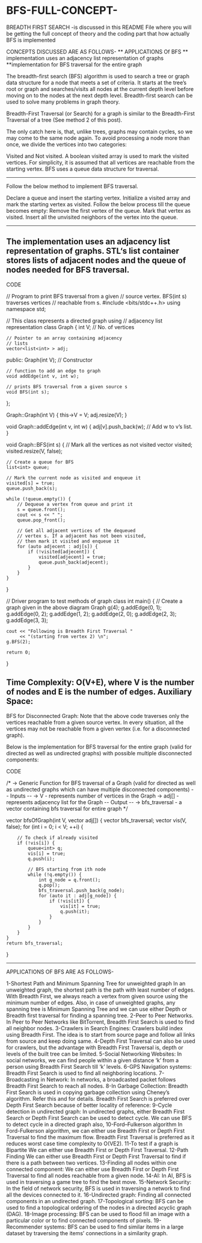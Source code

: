 # BFS-FULL-CONCEPT-
BREADTH FIRST SEARCH -is discussed in this README File where you will be getting the full concept of theory and the coding part that how actually BFS is implemented

CONCEPTS DISCUSSED ARE AS FOLLOWS-
** APPLICATIONS Of BFS
** implementation uses an adjacency list representation of graphs
**implementation for BFS traversal for the entire graph



The breadth-first search (BFS) algorithm is used to search a tree or graph data structure for a node that meets a set of criteria. It starts at the tree’s root or graph and searches/visits all nodes at the current depth level before moving on to the nodes at the next depth level. Breadth-first search can be used to solve many problems in graph theory.

Breadth-First Traversal (or Search) for a graph is similar to the Breadth-First Traversal of a tree (See method 2 of this post). 

The only catch here is, that, unlike trees, graphs may contain cycles, so we may come to the same node again. To avoid processing a node more than once, we divide the vertices into two categories:

Visited and
Not visited.
A boolean visited array is used to mark the visited vertices. For simplicity, it is assumed that all vertices are reachable from the starting vertex. BFS uses a queue data structure for traversal.

--------------------------------------------
Follow the below method to implement BFS traversal.

Declare a queue and insert the starting vertex.
Initialize a visited array and mark the starting vertex as visited.
Follow the below process till the queue becomes empty:
Remove the first vertex of the queue.
Mark that vertex as visited.
Insert all the unvisited neighbors of the vertex into the queue.

--------------------------------------------
The implementation uses an adjacency list representation of graphs. STL‘s list container stores lists of adjacent nodes and the queue of nodes needed for BFS traversal.
--------------------------------------------
CODE 


// Program to print BFS traversal from a given
// source vertex. BFS(int s) traverses vertices
// reachable from s.
#include <bits/stdc++.h>
using namespace std;
 
// This class represents a directed graph using
// adjacency list representation
class Graph {
    int V; // No. of vertices
 
    // Pointer to an array containing adjacency
    // lists
    vector<list<int> > adj;
 
public:
    Graph(int V); // Constructor
 
    // function to add an edge to graph
    void addEdge(int v, int w);
 
    // prints BFS traversal from a given source s
    void BFS(int s);
};
 
Graph::Graph(int V)
{
    this->V = V;
    adj.resize(V);
}
 
void Graph::addEdge(int v, int w)
{
    adj[v].push_back(w); // Add w to v’s list.
}
 
void Graph::BFS(int s)
{
    // Mark all the vertices as not visited
    vector<bool> visited;
    visited.resize(V, false);
 
    // Create a queue for BFS
    list<int> queue;
 
    // Mark the current node as visited and enqueue it
    visited[s] = true;
    queue.push_back(s);
 
    while (!queue.empty()) {
        // Dequeue a vertex from queue and print it
        s = queue.front();
        cout << s << " ";
        queue.pop_front();
 
        // Get all adjacent vertices of the dequeued
        // vertex s. If a adjacent has not been visited,
        // then mark it visited and enqueue it
        for (auto adjecent : adj[s]) {
            if (!visited[adjecent]) {
                visited[adjecent] = true;
                queue.push_back(adjecent);
            }
        }
    }
}
 
// Driver program to test methods of graph class
int main()
{
    // Create a graph given in the above diagram
    Graph g(4);
    g.addEdge(0, 1);
    g.addEdge(0, 2);
    g.addEdge(1, 2);
    g.addEdge(2, 0);
    g.addEdge(2, 3);
    g.addEdge(3, 3);
 
    cout << "Following is Breadth First Traversal "
         << "(starting from vertex 2) \n";
    g.BFS(2);
 
    return 0;
}

Time Complexity: O(V+E), where V is the number of nodes and E is the number of edges.
Auxiliary Space: 
  ------------------------------------------------------------------------------------------------------------------------------------------------------------------

BFS for Disconnected Graph:
Note that the above code traverses only the vertices reachable from a given source vertex. In every situation, all the vertices may not be reachable from a given vertex (i.e. for a disconnected graph). 


Below is the implementation for BFS traversal for the entire graph (valid for directed as well as undirected graphs) with possible multiple disconnected components:


CODE 

/*
-> Generic Function for BFS traversal of a Graph
 (valid for directed as well as undirected graphs
 which can have multiple disconnected components)
-- Inputs --
-> V - represents number of vertices in the Graph
-> adj[] - represents adjacency list for the Graph
-- Output --
-> bfs_traversal - a vector containing bfs traversal
for entire graph
*/
 
vector<int> bfsOfGraph(int V, vector<int> adj[])
{
    vector<int> bfs_traversal;
    vector<bool> vis(V, false);
    for (int i = 0; i < V; ++i) {
 
        // To check if already visited
        if (!vis[i]) {
            queue<int> q;
            vis[i] = true;
            q.push(i);
 
            // BFS starting from ith node
            while (!q.empty()) {
                int g_node = q.front();
                q.pop();
                bfs_traversal.push_back(g_node);
                for (auto it : adj[g_node]) {
                    if (!vis[it]) {
                        vis[it] = true;
                        q.push(it);
                    }
                }
            }
        }
    }
    return bfs_traversal;
}

--------------------------------------------

APPLICATIONS OF BFS ARE AS FOLLOWS-

1-Shortest Path and Minimum Spanning Tree for unweighted graph In an unweighted graph, the shortest path is the path with least number of edges. With Breadth First, we always reach a vertex from given source using the minimum number of edges. Also, in case of unweighted graphs, any spanning tree is Minimum Spanning Tree and we can use either Depth or Breadth first traversal for finding a spanning tree. 
2-Peer to Peer Networks. In Peer to Peer Networks like BitTorrent, Breadth First Search is used to find all neighbor nodes. 
3-Crawlers in Search Engines: Crawlers build index using Breadth First. The idea is to start from source page and follow all links from source and keep doing same. 4-Depth First Traversal can also be used for crawlers, but the advantage with Breadth First Traversal is, depth or levels of the built tree can be limited. 
5-Social Networking Websites: In social networks, we can find people within a given distance ‘k’ from a person using Breadth First Search till ‘k’ levels. 
6-GPS Navigation systems: Breadth First Search is used to find all neighboring locations. 
7-Broadcasting in Network: In networks, a broadcasted packet follows Breadth First Search to reach all nodes. 
8-In Garbage Collection: Breadth First Search is used in copying garbage collection using Cheney’s algorithm. Refer this and for details. Breadth First Search is preferred over Depth First Search because of better locality of reference: 
9-Cycle detection in undirected graph: In undirected graphs, either Breadth First Search or Depth First Search can be used to detect cycle. We can use BFS to detect cycle in a directed graph also,
10-Ford–Fulkerson algorithm In Ford-Fulkerson algorithm, we can either use Breadth First or Depth First Traversal to find the maximum flow. Breadth First Traversal is preferred as it reduces worst case time complexity to O(VE2). 
11-To test if a graph is Bipartite We can either use Breadth First or Depth First Traversal. 
12-Path Finding We can either use Breadth First or Depth First Traversal to find if there is a path between two vertices. 
13-Finding all nodes within one connected component: We can either use Breadth First or Depth First Traversal to find all nodes reachable from a given node. 
14-AI: In AI, BFS is used in traversing a game tree to find the best move.
15-Network Security: In the field of network security, BFS is used in traversing a network to find all the devices connected to it.
16-Undirected graph: Finding all connected components in an undirected graph.
17-Topological sorting: BFS can be used to find a topological ordering of the nodes in a directed acyclic graph (DAG).
18-Image processing: BFS can be used to flood fill an image with a particular color or to find connected components of pixels.
19-Recommender systems: BFS can be used to find similar items in a large dataset by traversing the items’ connections in a similarity graph.
